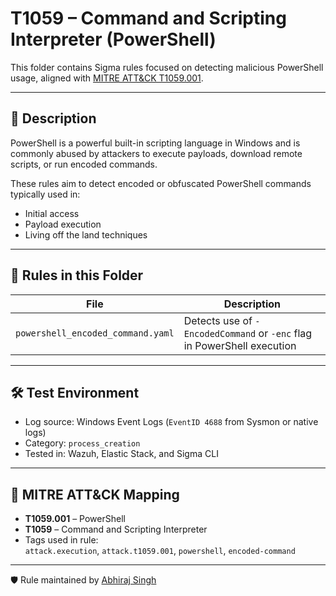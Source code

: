 # T1059 – Command and Scripting Interpreter (PowerShell)

This folder contains Sigma rules focused on detecting malicious PowerShell usage, aligned with [MITRE ATT&CK T1059.001](https://attack.mitre.org/techniques/T1059/001/).

---

## 📘 Description

PowerShell is a powerful built-in scripting language in Windows and is commonly abused by attackers to execute payloads, download remote scripts, or run encoded commands.

These rules aim to detect encoded or obfuscated PowerShell commands typically used in:

- Initial access
- Payload execution
- Living off the land techniques

---

## 📂 Rules in this Folder

| File | Description |
|------|-------------|
| `powershell_encoded_command.yaml` | Detects use of `-EncodedCommand` or `-enc` flag in PowerShell execution |

---

## 🛠️ Test Environment

- Log source: Windows Event Logs (`EventID 4688` from Sysmon or native logs)
- Category: `process_creation`
- Tested in: Wazuh, Elastic Stack, and Sigma CLI

---

## 🔗 MITRE ATT&CK Mapping

- **T1059.001** – PowerShell
- **T1059** – Command and Scripting Interpreter
- Tags used in rule:  
  `attack.execution`, `attack.t1059.001`, `powershell`, `encoded-command`

---

🛡️ Rule maintained by [Abhiraj Singh](https://github.com/Cyberta1k)
